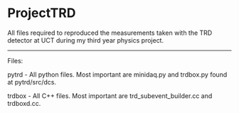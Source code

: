 # ProjectTRD
All files required to reproduced the measurements taken with the TRD detector at UCT during my third year physics project.


------------

Files:

pytrd - All python files. Most important are minidaq.py and trdbox.py found at pytrd/src/dcs.

trdbox - All C++ files. Most important are trd_subevent_builder.cc and trdboxd.cc.
